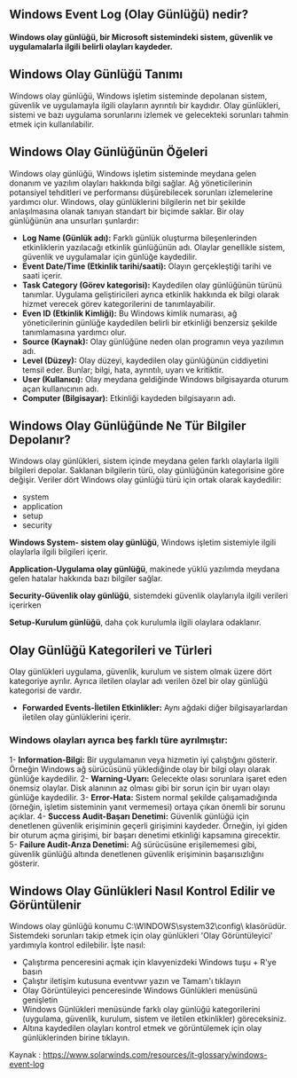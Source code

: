 ## Windows Event Log (Olay Günlüğü) nedir?

#### Windows olay günlüğü, bir Microsoft sistemindeki sistem, güvenlik ve uygulamalarla ilgili belirli olayları kaydeder.

## Windows Olay Günlüğü Tanımı

Windows olay günlüğü, Windows işletim sisteminde depolanan sistem, güvenlik ve uygulamayla ilgili olayların ayrıntılı bir kaydıdır.  Olay günlükleri, sistemi ve bazı uygulama sorunlarını izlemek ve gelecekteki sorunları tahmin etmek için kullanılabilir.

## Windows Olay Günlüğünün Öğeleri

Windows olay günlüğü, Windows işletim sisteminde meydana gelen donanım ve yazılım olayları hakkında bilgi sağlar. Ağ yöneticilerinin potansiyel tehditleri ve performansı düşürebilecek sorunları izlemelerine yardımcı olur.
Windows, olay günlüklerini bilgilerin net bir şekilde anlaşılmasına olanak tanıyan standart bir biçimde saklar. Bir olay günlüğünün ana unsurları şunlardır:

* **Log Name (Günlük adı):** Farklı günlük oluşturma bileşenlerinden etkinliklerin yazılacağı etkinlik günlüğünün adı. Olaylar genellikle sistem, güvenlik ve uygulamalar için günlüğe kaydedilir.
* **Event Date/Time (Etkinlik tarihi/saati):** Olayın gerçekleştiği tarihi ve saati içerir.
* **Task Category (Görev kategorisi):** Kaydedilen olay günlüğünün türünü tanımlar. Uygulama geliştiricileri ayrıca etkinlik hakkında ek bilgi olarak hizmet verecek görev kategorilerini de tanımlayabilir.
* **Even ID (Etkinlik Kimliği):** Bu Windows kimlik numarası, ağ yöneticilerinin günlüğe kaydedilen belirli bir etkinliği benzersiz şekilde tanımlamasına yardımcı olur.
* **Source (Kaynak):** Olay günlüğüne neden olan programın veya yazılımın adı.
* **Level (Düzey):** Olay düzeyi, kaydedilen olay günlüğünün ciddiyetini temsil eder. Bunlar; bilgi, hata, ayrıntılı, uyarı ve kritiktir.
* **User (Kullanıcı):** Olay meydana geldiğinde Windows bilgisayarda oturum açan kullanıcının adı.
* **Computer (Bilgisayar):** Etkinliği kaydeden bilgisayarın adı.

## Windows Olay Günlüğünde Ne Tür Bilgiler Depolanır?

Windows olay günlükleri, sistem içinde meydana gelen farklı olaylarla ilgili bilgileri depolar. Saklanan bilgilerin türü, olay günlüğünün kategorisine göre değişir. Veriler dört Windows olay günlüğü türü için ortak olarak kaydedilir:

* system
* application
* setup
* security

**Windows System- sistem olay günlüğü**, Windows işletim sistemiyle ilgili olaylarla ilgili bilgileri içerir. 

**Application-Uygulama olay günlüğü**, makinede yüklü yazılımda meydana gelen hatalar hakkında bazı bilgiler sağlar.

**Security-Güvenlik olay günlüğü**, sistemdeki güvenlik olaylarıyla ilgili verileri içerirken 

**Setup-Kurulum günlüğü**, daha çok kurulumla ilgili olaylara odaklanır.

## Olay Günlüğü Kategorileri ve Türleri

Olay günlükleri uygulama, güvenlik, kurulum ve sistem olmak üzere dört kategoriye ayrılır. Ayrıca iletilen olaylar adı verilen özel bir olay günlüğü kategorisi de vardır.

* **Forwarded Events-İletilen Etkinlikler:** Aynı ağdaki diğer bilgisayarlardan iletilen olay günlüklerini içerir.

### Windows olayları ayrıca beş farklı türe ayrılmıştır:

1- **Information-Bilgi:** Bir uygulamanın veya hizmetin iyi çalıştığını gösterir. Örneğin Windows ağ sürücüsünü yüklediğinde olay bir bilgi olayı olarak günlüğe kaydedilir.
2- **Warning-Uyarı:** Gelecekte olası sorunlara işaret eden önemsiz olaylar. Disk alanının az olması gibi bir sorun için bir uyarı olayı günlüğe kaydedilir.
3- **Error-Hata:** Sistem normal şekilde çalışamadığında (örneğin, işletim sisteminin yanıt vermemesi) ortaya çıkan önemli bir sorunu açıklar.
4- **Success Audit-Başarı Denetimi:** Güvenlik günlüğü için denetlenen güvenlik erişiminin geçerli girişimini kaydeder. Örneğin, iyi giden bir oturum açma girişimi, bir başarı denetimi etkinliği kapsamına girecektir.
5- **Failure Audit-Arıza Denetimi:** Ağ sürücüsüne erişilememesi gibi, güvenlik günlüğü altında denetlenen güvenlik erişiminin başarısızlığını gösterir.

## Windows Olay Günlükleri Nasıl Kontrol Edilir ve Görüntülenir

Windows olay günlüğü konumu C:\WINDOWS\system32\config\ klasörüdür. Sistemdeki sorunları takip etmek için olay günlükleri 'Olay Görüntüleyici' yardımıyla kontrol edilebilir. İşte nasıl:

* Çalıştırma penceresini açmak için klavyenizdeki Windows tuşu + R'ye basın
* Çalıştır iletişim kutusuna eventvwr yazın ve Tamam'ı tıklayın
* Olay Görüntüleyici penceresinde Windows Günlükleri menüsünü genişletin
* Windows Günlükleri menüsünde farklı olay günlüğü kategorilerini (uygulama, güvenlik, kurulum, sistem ve iletilen etkinlikler) göreceksiniz.
* Altına kaydedilen olayları kontrol etmek ve görüntülemek için olay günlüklerinden birine tıklayın.

Kaynak : https://www.solarwinds.com/resources/it-glossary/windows-event-log
